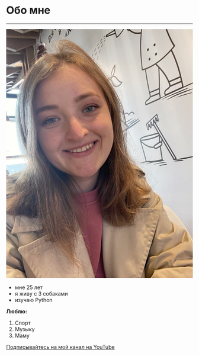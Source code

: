 # Обо мне

----------------------------------

![](photo_2022-03-27_13-39-35.jpg)

- мне 25 лет
- я живу с 3 собаками
- изучаю Python

**Люблю:**
1. Спорт
2. Музыку
3. Маму

[Подписывайтесь на мой канал на YouTube](https://www.youtube.com/channel/UCwQBhqqQ4d6GyPiqR8BgJoA)
